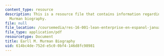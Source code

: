 ```yaml
---
content_type: resource
description: This is a resource file that contains information regarding Earll M.
  Murman biography.
file: null
file_location: /coursemedia/res-16-001-lean-enterprise-en-espanol-january-iap-2012/614bc4de752de5c00bf4146d8fc98981_MITRES_16_001IAP12_Earll.pdf
file_type: application/pdf
resourcetype: Document
title: Earll M. Murman Biography
uid: 614bc4de-752d-e5c0-0bf4-146d8fc98981
---
```

